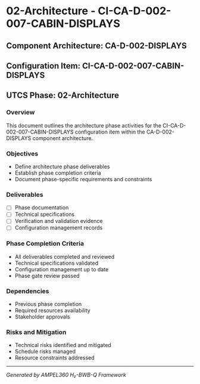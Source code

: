 # 02-Architecture - CI-CA-D-002-007-CABIN-DISPLAYS

## Component Architecture: CA-D-002-DISPLAYS
## Configuration Item: CI-CA-D-002-007-CABIN-DISPLAYS
## UTCS Phase: 02-Architecture

### Overview
This document outlines the architecture phase activities for the CI-CA-D-002-007-CABIN-DISPLAYS configuration item within the CA-D-002-DISPLAYS component architecture.

### Objectives
- Define architecture phase deliverables
- Establish phase completion criteria
- Document phase-specific requirements and constraints

### Deliverables
- [ ] Phase documentation
- [ ] Technical specifications
- [ ] Verification and validation evidence
- [ ] Configuration management records

### Phase Completion Criteria
- All deliverables completed and reviewed
- Technical specifications validated
- Configuration management up to date
- Phase gate review passed

### Dependencies
- Previous phase completion
- Required resources availability
- Stakeholder approvals

### Risks and Mitigation
- Technical risks identified and mitigated
- Schedule risks managed
- Resource constraints addressed

---
*Generated by AMPEL360 H₂-BWB-Q Framework*
